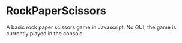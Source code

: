 # RockPaperScissors
A basic rock paper scissors game in Javascript. No GUI, the game is currently played in the console. 